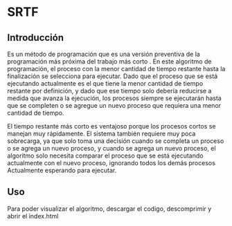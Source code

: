 # SRTF


## Introducción

Es un método de programación que es una versión preventiva de la programación más próxima del trabajo más corto . En este algoritmo de programación, el proceso con la menor cantidad de tiempo restante hasta la finalización se selecciona para ejecutar. Dado que el proceso que se está ejecutando actualmente es el que tiene la menor cantidad de tiempo restante por definición, y dado que ese tiempo solo debería reducirse a medida que avanza la ejecución, los procesos siempre se ejecutarán hasta que se completen o se agregue un nuevo proceso que requiera una menor cantidad de tiempo.

El tiempo restante más corto es ventajoso porque los procesos cortos se manejan muy rápidamente. El sistema también requiere muy poca sobrecarga, ya que solo toma una decisión cuando se completa un proceso o se agrega un nuevo proceso, y cuando se agrega un nuevo proceso, el algoritmo solo necesita comparar el proceso que se está ejecutando actualmente con el nuevo proceso, ignorando todos los demás procesos Actualmente esperando para ejecutar.

## Uso

Para poder visualizar el algoritmo, descargar el codigo, descomprimir y abrir el index.html
